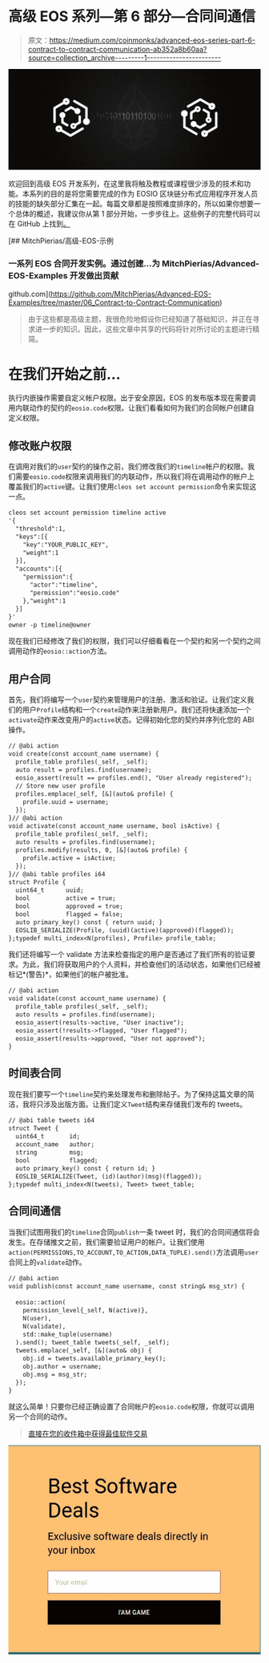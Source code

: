 # 高级 EOS 系列—第 6 部分—合同间通信

> 原文：<https://medium.com/coinmonks/advanced-eos-series-part-6-contract-to-contract-communication-ab352a8b60aa?source=collection_archive---------1----------------------->

![](img/27363975906b0585a7c487a309ec17b6.png)

欢迎回到高级 EOS 开发系列，在这里我将触及教程或课程很少涉及的技术和功能。本系列的目的是将您需要完成的作为 EOSIO 区块链分布式应用程序开发人员的技能的缺失部分汇集在一起。每篇文章都是按照难度排序的，所以如果你想要一个总体的概述，我建议你从第 1 部分开始，一步步往上。这些例子的完整代码可以在 GitHub 上找到[。](https://github.com/MitchPierias/Advanced-EOS-Examples/tree/master/06_Contract-to-Contract-Communication)

[](https://github.com/MitchPierias/Advanced-EOS-Examples/tree/master/06_Contract-to-Contract-Communication) [## MitchPierias/高级-EOS-示例

### 一系列 EOS 合同开发实例。通过创建…为 MitchPierias/Advanced-EOS-Examples 开发做出贡献

github.com](https://github.com/MitchPierias/Advanced-EOS-Examples/tree/master/06_Contract-to-Contract-Communication) 

> 由于这些都是高级主题，我很危险地假设你已经知道了基础知识，并正在寻求进一步的知识。因此，这些文章中共享的代码将针对所讨论的主题进行精简。

# 在我们开始之前…

执行内嵌操作需要自定义帐户权限。出于安全原因，EOS 的发布版本现在需要调用内联动作的契约的`eosio.code`权限。让我们看看如何为我们的合同帐户创建自定义权限。

## **修改账户权限**

在调用对我们的`user`契约的操作之前，我们修改我们的`timeline`帐户的权限。我们需要`eosio.code`权限来调用我们的内联动作，所以我们将在调用动作的帐户上覆盖我们的`active`键。让我们使用`cleos set account permission`命令来实现这一点。

```
cleos set account permission timeline active
'{
  "threshold":1,
  "keys":[{
    "key":"YOUR_PUBLIC_KEY",
    "weight":1
  }],
  "accounts":[{
    "permission":{
      "actor":"timeline",
      "permission":"eosio.code"
    },"weight":1
  }]
}'
owner -p timeline@owner
```

现在我们已经修改了我们的权限，我们可以仔细看看在一个契约和另一个契约之间调用动作的`eosio::action`方法。

## 用户合同

首先，我们将编写一个`user`契约来管理用户的注册、激活和验证。让我们定义我们的用户`Profile`结构和一个`create`动作来注册新用户。我们还将快速添加一个`activate`动作来改变用户的`active`状态。记得初始化您的契约并序列化您的 ABI 操作。

```
// @abi action
void create(const account_name username) {
  profile_table profiles(_self, _self);
  auto result = profiles.find(username);
  eosio_assert(result == profiles.end(), "User already registered");
  // Store new user profile
  profiles.emplace(_self, [&](auto& profile) {
    profile.uuid = username;
  });
}// @abi action
void activate(const account_name username, bool isActive) {
  profile_table profiles(_self, _self);
  auto results = profiles.find(username);
  profiles.modify(results, 0, [&](auto& profile) {
    profile.active = isActive;
  });
}// @abi table profiles i64
struct Profile {
  uint64_t      uuid;
  bool          active = true;
  bool          approved = true;
  bool          flagged = false;
  auto primary_key() const { return uuid; }
  EOSLIB_SERIALIZE(Profile, (uuid)(active)(approved)(flagged));                         };typedef multi_index<N(profiles), Profile> profile_table;
```

我们还将编写一个 validate 方法来检查指定的用户是否通过了我们所有的验证要求。为此，我们将获取用户的个人资料，并检查他们的活动状态，如果他们已经被标记*(警告)*，如果他们的帐户被批准。

```
// @abi action
void validate(const account_name username) {
  profile_table profiles(_self, _self);
  auto results = profiles.find(username);
  eosio_assert(results->active, "User inactive");
  eosio_assert(!results->flagged, "User flagged");
  eosio_assert(results->approved, "User not approved");                         }
```

## 时间表合同

现在我们要写一个`timeline`契约来处理发布和删除帖子。为了保持这篇文章的简洁，我将只涉及出版方面。让我们定义`Tweet`结构来存储我们发布的 tweets。

```
// @abi table tweets i64
struct Tweet {
  uint64_t       id;
  account_name   author;
  string         msg;
  bool           flagged;
  auto primary_key() const { return id; }
  EOSLIB_SERIALIZE(Tweet, (id)(author)(msg)(flagged));
};typedef multi_index<N(tweets), Tweet> tweet_table;
```

## 合同间通信

当我们试图用我们的`timeline`合同`publish`一条 tweet 时，我们的合同间通信将会发生。在存储推文之前，我们需要验证用户的帐户。让我们使用`action(PERMISSIONS,TO_ACCOUNT,TO_ACTION,DATA_TUPLE).send()`方法调用`user`合同上的`validate`动作。

```
// @abi action
void publish(const account_name username, const string& msg_str) {

  eosio::action(
    permission_level{_self, N(active)},
    N(user),
    N(validate),
    std::make_tuple(username)
  ).send(); tweet_table tweets(_self, _self);
  tweets.emplace(_self, [&](auto& obj) {
    obj.id = tweets.available_primary_key();
    obj.author = username;
    obj.msg = msg_str;
  });
}
```

就这么简单！只要你已经正确设置了合同帐户的`eosio.code`权限，你就可以调用另一个合同的动作。

> [直接在您的收件箱中获得最佳软件交易](https://coincodecap.com/?utm_source=coinmonks)

[![](img/7c0b3dfdcbfea594cc0ae7d4f9bf6fcb.png)](https://coincodecap.com/?utm_source=coinmonks)